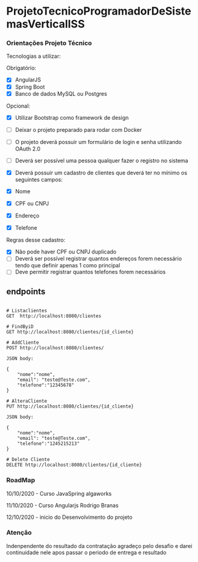 # ProjetoTecnicoProgramadorDeSistemasVerticalISS

### Orientações Projeto Técnico

Tecnologias a utilizar:

Obrigatório:
- [X] AngularJS
- [X] Spring Boot
- [X] Banco de dados MySQL ou Postgres

Opcional:

- [X] Utilizar Bootstrap como framework de design
- [ ] Deixar o projeto preparado para rodar com Docker

- [ ]  O projeto deverá possuir um formulário de login e senha utilizando OAuth 2.0

- [ ] Deverá ser possível uma pessoa qualquer fazer o registro no sistema

- [X] Deverá possuir um cadastro de clientes que deverá ter no mínimo os seguintes campos:
- [X] Nome
- [X] CPF ou CNPJ
- [X] Endereço
- [X] Telefone

Regras desse cadastro:
- [X] Não pode haver CPF ou CNPJ duplicado
- [ ] Deverá ser possível registrar quantos endereços forem necessário tendo que definir apenas 1 como principal
- [ ] Deve permitir registrar quantos telefones forem necessários

## endpoints

```

# Listaclientes
GET  http://localhost:8080/clientes

# FindByiD
GET http://localhost:8080/clientes/{id_cliente}

# AddCliente
POST http://localhost:8080/clientes/

JSON body:

{
	"nome":"nome",
	"email": "teste@Teste.com",
	"telefone":"12345678"
}

# AlteraCliente
PUT http://localhost:8080/clientes/{id_cliente}

JSON body:

{
	"nome":"nome",
	"email": "teste@Teste.com",
	"telefone":"1245215213"
}

# Delete Cliente
DELETE http://localhost:8080/clientes/{id_cliente}

```
### RoadMap

10/10/2020 - Curso JavaSpring algaworks

11/10/2020 - Curso Angularjs Rodrigo Branas

12/10/2020 - inicio do Desenvolvimento do projeto


### Atenção
Indenpendente do resultado da contratação agradeço pelo desafio e darei continuidade nele apos passar o periodo de entrega e resultado
